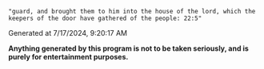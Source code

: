 `"guard, and brought them to him into the house of the lord, which the keepers of the door have gathered of the people: 22:5"`

Generated at 7/17/2024, 9:20:17 AM

**Anything generated by this program is not to be taken seriously, and is purely for entertainment purposes.**